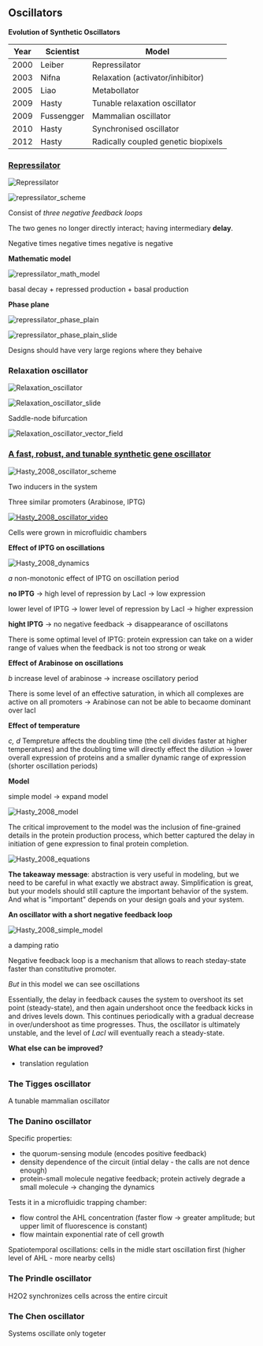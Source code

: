 ## Oscillators

**Evolution of Synthetic Oscillators**

|Year |Scientist   |Model                               |
|-----|------------|------------------------------------|
|2000 | Leiber     | Repressilator                      |
|2003 | Nifna      | Relaxation (activator/inhibitor)   |
|2005 | Liao       | Metabollator                       |
|2009 | Hasty      | Tunable relaxation oscillator      |
|2009 | Fussengger | Mammalian oscillator               |
|2010 | Hasty      | Synchronised oscillator            |
|2012 | Hasty      | Radically coupled genetic biopixels|

### [Repressilator](http://sci-hub.tw/10.1038/35002125)

![Repressilator](https://github.com/GreshnovaSasha/SynBio/blob/master/Oscillator.png)

![repressilator_scheme](https://github.com/GreshnovaSasha/SynBio/blob/master/repressilator.png)

Consist of *three negative feedback loops*

The two genes no longer directly interact; having intermediary **delay**. 

Negative times negative times negative is negative

**Mathematic model**

![repressilator_math_model](https://github.com/GreshnovaSasha/SynBio/blob/master/oscillator/repressilator_math_model.png)

basal decay + repressed production + basal production

**Phase plane**

![repressilator_phase_plain](https://github.com/GreshnovaSasha/SynBio/blob/master/oscillator/repressilator_phase_plane.png)

![repressilator_phase_plain_slide](https://github.com/GreshnovaSasha/SynBio/blob/master/oscillator/repressilator_phase_plain_slide.png)

Designs should have very large regions where they behaive

### Relaxation oscillator

![Relaxation_oscillator](https://github.com/GreshnovaSasha/SynBio/blob/master/oscillator/relaxation_oscillator_scheme.png)

![Relaxation_oscillator_slide](https://github.com/GreshnovaSasha/SynBio/blob/master/oscillator/relaxation_oscillator_slide.png)

Saddle-node bifurcation

![Relaxation_oscillator_vector_field](https://github.com/GreshnovaSasha/SynBio/blob/master/oscillator/relaxation_oscillator_vector_field.png)

### [A fast, robust, and tunable synthetic gene oscillator](http://sci-hub.tw/10.1038/nature07389)

![Hasty_2008_oscillator_scheme](https://github.com/GreshnovaSasha/SynBio/blob/master/oscillator/Hasty_2008_oscillator.png)

Two inducers in the system

Three similar promoters (Arabinose, IPTG)

[![Hasty_2008_oscillator_video](https://github.com/GreshnovaSasha/SynBio/blob/master/oscillator/Hasty_2008_oscillator_video.png)](https://youtu.be/4xicQrWkiKw)

Cells were grown in microfluidic chambers

**Effect of IPTG on oscillations**

![Hasty_2008_dynamics](https://github.com/GreshnovaSasha/SynBio/blob/master/oscillator/Hasty_2008_dynamics.png)

*a* non-monotonic effect of IPTG on oscillation period

**no IPTG** -> high level of repression by LacI -> low expression 

lower level of IPTG -> lower level of repression by LacI -> higher expression

**hight IPTG** -> no negative feedback -> disappearance of oscillatons

There is some optimal level of IPTG: protein expression can take on a wider range of values when the feedback is not too strong or weak

**Effect of Arabinose on oscillations**

*b* increase level of arabinose -> increase oscillatory period

There is some level of an effective saturation, in which all  complexes are active on all promoters -> Arabinose can not be able to becaome dominant over lacI

**Effect of temperature**

*c, d* Tempreture affects the doubling time (the cell divides faster at higher temperatures) and the doubling time will directly effect the dilution -> lower overall expression of proteins and a smaller dynamic range of expression (shorter oscillation periods)

**Model**

simple model -> expand model

![Hasty_2008_model](https://github.com/GreshnovaSasha/SynBio/blob/master/oscillator/Hasty_2008_model.png)

The critical improvement to the model was the inclusion of fine-grained details in the protein production process, which better captured the delay in initiation of gene expression to final protein completion. 

![Hasty_2008_equations](https://github.com/GreshnovaSasha/SynBio/blob/master/oscillator/Hasty_2008_equations.png)

**The takeaway message**: abstraction is very useful in modeling, but we need to be careful in what exactly we abstract away. Simplification is great, but your models should still capture the important behavior of the system. And what is "important" depends on your design goals and your system.

**An oscillator with a short negative feedback loop**

![Hasty_2008_simple_model](https://github.com/GreshnovaSasha/SynBio/blob/master/oscillator/Hasty_2008_simple_model.png)

a damping ratio

Negative feedback loop is a mechanism that allows to reach steday-state faster than constitutive promoter.

*But* in this model we can see oscillations

Essentially, the delay in feedback causes the system to overshoot its set point (steady-state), and then again undershoot once the feedback kicks in and drives levels down. This continues periodically with a gradual decrease in over/undershoot as time progresses. Thus, the oscillator is ultimately unstable, and the level of *LacI* will eventually reach a steady-state.

**What else can be improved?**
* translation regulation

### The Tigges oscillator

A tunable mammalian oscillator

### The Danino oscillator

Specific properties: 
* the quorum-sensing module (encodes positive feedback)
* density dependence of the circuit (intial delay - the calls are not dence enough)
* protein-small molecule negative feedback; protein actively degrade a small molecule -> changing the dynamics

Tests it in a microfluidic trapping chamber:
* flow control the AHL concentration (faster flow -> greater amplitude; but upper limit of fluorescence is constant)
* flow maintain exponential rate of cell growth

Spatiotemporal oscillations: cells in the midle start oscillation first (higher level of AHL - more nearby cells)

### The Prindle oscillator
H2O2 synchronizes cells across the entire circuit

### The Chen oscillator
Systems oscillate only togeter
